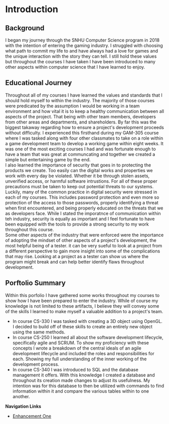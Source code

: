 # Introduction  
## Background  
I began my journey through the SNHU Computer Science program in 2018 with the intention of entering the gaming industry. I struggled with choosing what path to commit my life to and have always had a love for games and the unique interaction with the story they can tell. I still hold these values but throughout the courses I have taken I have been introduced to many other aspects within computer science that I have learned to enjoy.  
## Educational Journey  
Throughout all of my courses I have learned the values and standards that I should hold myself to within the industry. The majority of those courses were predicated by the assumption I would be working in a team environment and how vital it is to keep a healthy communication between all aspects of the project. That being with other team members, developers from other areas and departments, and shareholders. By far this was the biggest takaway regarding how to ensure a project's development proceeds without difficulty. I experienced this firsthand during my GAM-305 course where I was tasked along with four other classmates to take on a role within a game development team to develop a working game within eight weeks. It was one of the most exciting courses I had and was fortunate enough to have a team that was great at communcating and together we created a simple but entertaining game by the end.  
I also learned the importance of security that goes in to protecting the products we create. Too easily can the digital works and properties we work with every day be violated. Whether it be through stolen assets, unverified access, or harmful software intrustions. For all of these proper precautions must be taken to keep out potential threats to our systems. Luckily, many of the common practice in digital security were stressed in each of my courses. This includes password protection and even more so protection of the access to those passwords, properly identifying a threat when first encountered, and being properly educated on the threats that we as developers face. While I stated the imporatnce of communication within teh industry, security is equally as important and I feel fortunate to have been equipped with the tools to provide a strong security to my work throughout this course.  
Some other aspects of the industry that were enforced were the importance of adopting the mindset of other aspects of a project's development, the most helpful being of a tester. it can be very sueful to look at a project from a different perspective to gain more insight into some of the complications that may rise. Looking at a project as a tester can show us where the program might break and can help better identify flaws throughout development.  
## Porftolio Summary  
Within this porfolio I have gathered some works throughout my courses to show how I have been prepared to enter the industry. While of course my knowledge is not limited to these artifacts, I believe they will convey some of the skills I learned to make myself a valuable addition to a project's team.  
- In course CS-330 I was tasked with creating a 3D object using OpenGL. I decided to build off of these skills to create an entirely new object using the same methods.  
- In course CS-250 I learned all about the software development lifecycle, specifically agile and SCRUM. To show my proficiency with these concepts I wrote a breakdown of the central ideals of an agile development lifecycle and included the roles and responsibilities for each. Showing my full understanding of the inner working of the development process.  
- In course CS-340 I was introduced to SQL and the database management it offers. With this knowledge I created a database and throughout its creation made changes to adjust its usefulness. My intention was for this database to then be utilized with commands to find information within it and compare the various tables within to one another.  

**Navigation Links**<br>  
* [Enhancement One](https://kdilick9.github.io/EnhancementOne.html)<br>
